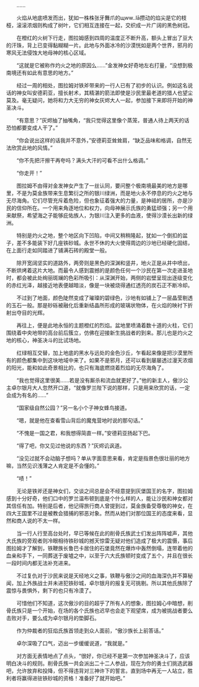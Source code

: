 　　……

　　火焰从地底喷发而出，犹如一株株张牙舞爪的щww..lā攒动的焰尖是它的枝桠，滚滚浓烟则构成了树叶，它们相互连接在一起，交织成一片广阔的黑色树冠。

　　在橙红的火树下行走，图拉姆感到四周的温度正不断升高，额头上冒出了豆大的汗珠，背上已变得黏糊糊一片。此地与外面冰冷的沙漠恍如是两个世界，邪月的寒风无法侵蚀大地母神的核心区域。

　　“这就是它被称作灼火之地的原因么……”金发神女好奇地左右打量，“没想到极南境还有如此有意思的地方。”

　　经过一周的相处，图拉姆对铁斧带来的一行人已有了初步的认识。例如这名说话的神女叫安德莉亚，擅长射术，其精湛的箭法即使是沙民里最老道的猎人也望尘莫及。毫无疑问，她将和力大无穷的神女灰烬大人一起，参加接下来即将开始的神圣决斗。

　　“有意思？”灰烬抽了抽嘴角，“我只觉得这里像个蒸笼，普通人待上两天的话恐怕都要变成人干了。”

　　“你会说出这样的话我并不意外，”安德莉亚耸耸肩，“缺乏品味和格调，自然无法欣赏此地的风情。”

　　“你不先把汗擦干再夸吗？满头大汗的可看不出什么格调。”

　　“你走开！”

　　图拉姆不由得对金发神女产生了一丝认同，要问整个极南境最美的地方是哪里，不是为莫金族带来生息繁衍之所的银川绿洲，而是地火永不停息的灼火之地与无尽海角。它们尽管充斥着危险，但也象征着强大的力量，是神祗的居所，亦是沙民的信仰所在。一个用来角逐地位和权力，向母神展示氏族的勇猛顽强；另一个用来献祭，希望海之子能够庇佑族人，为银川注入更多的血液，使得沙漠长出新的绿洲。

　　特别是灼火之地，整个地区向下凹陷，中间又稍稍隆起，犹如一个倒扣的盆子，差不多能装下好几座铁砂城。永世不休的大火使得周边的沙地已经硬化固结，在上面行走如同踏进了铺满石砖的殿堂一般。

　　除开宽阔坚实的道路外，两旁则是黑色的深渊和竖井，地火正是从井中喷出，不断烘烤着这片大地。而最令人感到震撼的是颜色任何一个沙民在第一次走进圣地时，都会被此处绚丽斑斓的色彩所吸引：从深渊开始，两侧的岩壁呈现出逐级变化的赤红光泽，越接近地表便越暗淡，像是一块被烧得通红透亮的炭石正不断冷却。

　　不过到了地面，颜色陡然变成了璀璨的碧绿色，沙地有如铺上了一层晶莹剔透的玉石一般。那是砂砾被融化后重新结晶所形成的玻璃状物体，在火焰的映衬下折射出夺目的光辉。

　　再往上，便是此地永恒的主题橙红的烈焰。盆地里喷涌着数十道的火柱，它们围绕着中央地带的高台前后簇立，仿佛在迎接新生挑战者的到来。那儿也是灼火之地的核心，神圣决斗的比试场地。

　　红绿相互交替，加上地底的黑水与远处的金色沙丘，乍看起来像是把沙漠里所有的颜色都集中到这块地域中来了。如果不是邪月，还可以看到屡屡透过漫天浓烟的阳光，能和如此奇景相比的，也只有海底燃烧着烈焰的无尽海角了。

　　“我也觉得这里很美……若是没有厮杀和流血就更好了。”他的新主人，傲沙公主卓尔银月大人忽然开口道，“就像罗兰陛下说的那样，只是用来欣赏的话，一定会成为有名的……”

　　“国家级自然公园？”另一名小个子神女蜂鸟接道。

　　“嗯，就是他在查看雪山背后的魔鬼营地时说的那句话。”

　　“不愧是一国之君，和我想得简直一样。”安德莉亚扬起下巴。

　　“得了吧，你又见过他说的东西？”灰烬讥讽道。

　　“没见过就不会动脑子想吗？单从字面意思来看，肯定是指景色很壮丽的地方嘛，当然见识浅薄之人肯定是不会懂的。”

　　“啧！”

　　无论是铁斧还是神女们，交谈之间总是会不经意提到灰堡国王的名字，图拉姆感到十分好奇，他们口中的罗兰温布顿到底是个什么样的人，能让沙民和神女都对其信任有加。特别是后者，他记得旅行商人曾提到过，莫金族备受尊敬的神女，在四大王国里不过是被教会猎捕的邪恶对象。然而从她们对那位国王的态度来看，显然和商人说的不太一样。

　　当一行人行至高台处时，早已等候在此的削骨氏族武士们发出阵阵嘘声，其他大氏族的旁观者则冷眼相待铁砂城的撼天惊雷无疑对他们造成了极大的震慑，事后图拉姆才了解到，铁鞭族长鲁巴卡居住的石堡竟然在爆炸中轰然倒塌，连带着他的血亲和手下，一同葬送于废墟之中，以至于六大氏族顿时变成了五个，并且在很长一段时间内都无法补充进来。

　　不过复仇对于沙民来说是天经地义之事，铁鞭与傲沙之间的血海深仇并不算秘闻，加上外族战士并未进犯铁砂城，卓尔银月的报复无可挑剔。所以其他氏族除了震惊与畏惧外，剩下的也只有冷漠了。

　　可惜他们不知道，这次傲沙的目的超乎了所有人的想象，图拉姆心中暗想，削骨氏族只是一个开始，在场的各个氏族也迟早也会走下观望席，成为被挑战者要么击败对手，要么成为卓尔银月的垫脚石。

　　作为仲裁者的狂焰氏族首领走到众人面前，“傲沙族长上前答话。”

　　卓尔深吸了口气，迈出一步缓缓说道，“我就是。”

　　对方面无表情地点了点头，“很好，你已经不是第一次参加神圣决斗了，应该明白决斗的规则。削骨氏族一共会派出二十二人参战，现在为你的勇士们挑选武器吧，允许放弃和投降，但不得违背对三神许下的誓言。直到场中再无一人站立，胜利者将赢得进驻铁砂城的资格！准备好了就开始吧。”
